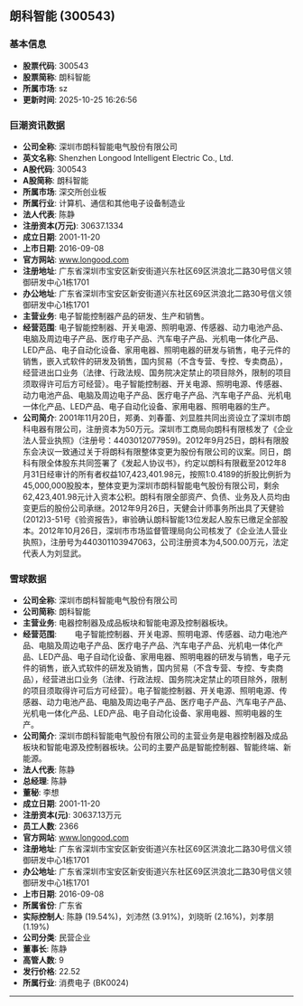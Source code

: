 ## 朗科智能 (300543)

### 基本信息

- **股票代码**: 300543
- **股票简称**: 朗科智能
- **所属市场**: sz
- **更新时间**: 2025-10-25 16:26:56

### 巨潮资讯数据

- **公司全称**: 深圳市朗科智能电气股份有限公司
- **英文名称**: Shenzhen Longood Intelligent Electric Co., Ltd.
- **A股代码**: 300543
- **A股简称**: 朗科智能
- **所属市场**: 深交所创业板
- **所属行业**: 计算机、通信和其他电子设备制造业
- **法人代表**: 陈静
- **注册资本(万元)**: 30637.1334
- **成立日期**: 2001-11-20
- **上市日期**: 2016-09-08
- **官方网站**: www.longood.com
- **注册地址**: 广东省深圳市宝安区新安街道兴东社区69区洪浪北二路30号信义领御研发中心1栋1701
- **办公地址**: 广东省深圳市宝安区新安街道兴东社区69区洪浪北二路30号信义领御研发中心1栋1701
- **主营业务**: 电子智能控制器产品的研发、生产和销售。
- **经营范围**: 电子智能控制器、开关电源、照明电源、传感器、动力电池产品、电脑及周边电子产品、医疗电子产品、汽车电子产品、光机电一体化产品、LED产品、电子自动化设备、家用电器、照明电器的研发与销售，电子元件的销售，嵌入式软件的研发及销售，国内贸易（不含专营、专控、专卖商品），经营进出口业务（法律、行政法规、国务院决定禁止的项目除外，限制的项目须取得许可后方可经营）。电子智能控制器、开关电源、照明电源、传感器、动力电池产品、电脑及周边电子产品、医疗电子产品、汽车电子产品、光机电一体化产品、LED产品、电子自动化设备、家用电器、照明电器的生产。
- **公司简介**: 2001年11月20日，郑勇、刘春蕾、刘显胜共同出资设立了深圳市朗科电器有限公司，注册资本为50万元。深圳市工商局向朗科有限核发了《企业法人营业执照》（注册号：4403012077959)。2012年9月25日，朗科有限股东会决议一致通过关于将朗科有限整体变更为股份有限公司的议案。同日，朗科有限全体股东共同签署了《发起人协议书》，约定以朗科有限截至2012年8月31日经审计的所有者权益107,423,401.98元，按照1:0.4189的折股比例折为45,000,000股股本，整体变更为深圳市朗科智能电气股份有限公司，剩余62,423,401.98元计入资本公积。朗科有限全部资产、负债、业务及人员均由变更后的股份公司承继。2012年9月26日，天健会计师事务所出具了天健验(2012)3-51号《验资报告》，审验确认朗科智能13位发起人股东已缴足全部股本。2012年10月26日，深圳市市场监督管理局向公司核发了《企业法人营业执照》，注册号为440301103947063，公司注册资本为4,500.00万元，法定代表人为刘显武。

### 雪球数据

- **公司全称**: 深圳市朗科智能电气股份有限公司
- **公司简称**: 朗科智能
- **主营业务**: 电器控制器及成品板块和智能电源及控制器板块。
- **经营范围**: 　　电子智能控制器、开关电源、照明电源、传感器、动力电池产品、电脑及周边电子产品、医疗电子产品、汽车电子产品、光机电一体化产品、LED产品、电子自动化设备、家用电器、照明电器的研发与销售，电子元件的销售，嵌入式软件的研发及销售，国内贸易（不含专营、专控、专卖商品），经营进出口业务（法律、行政法规、国务院决定禁止的项目除外，限制的项目须取得许可后方可经营）。电子智能控制器、开关电源、照明电源、传感器、动力电池产品、电脑及周边电子产品、医疗电子产品、汽车电子产品、光机电一体化产品、LED产品、电子自动化设备、家用电器、照明电器的生产。
- **公司简介**: 深圳市朗科智能电气股份有限公司的主营业务是电器控制器及成品板块和智能电源及控制器板块。公司的主要产品是智能控制器、智能终端、新能源。
- **法人代表**: 陈静
- **总经理**: 陈静
- **董秘**: 李想
- **成立日期**: 2001-11-20
- **注册资本(元)**: 30637.13万元
- **员工人数**: 2366
- **官方网站**: www.longood.com
- **注册地址**: 广东省深圳市宝安区新安街道兴东社区69区洪浪北二路30号信义领御研发中心1栋1701
- **办公地址**: 广东省深圳市宝安区新安街道兴东社区69区洪浪北二路30号信义领御研发中心1栋1701
- **上市日期**: 2016-09-08
- **所属省份**: 广东省
- **实际控制人**: 陈静 (19.54%)，刘沛然 (3.91%)，刘晓昕 (2.16%)，刘孝朋 (1.19%)
- **公司分类**: 民营企业
- **董事长**: 陈静
- **高管人数**: 9
- **发行价格**: 22.52
- **所属行业**: 消费电子 (BK0024)

---